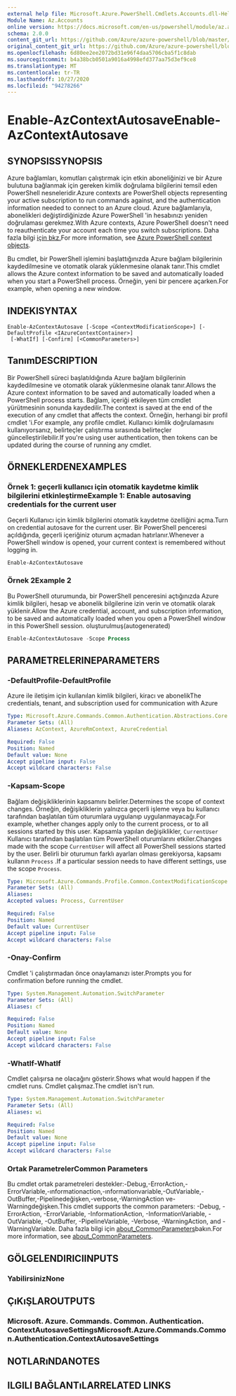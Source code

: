 ```yaml
---
external help file: Microsoft.Azure.PowerShell.Cmdlets.Accounts.dll-Help.xml
Module Name: Az.Accounts
online version: https://docs.microsoft.com/en-us/powershell/module/az.accounts/enable-azcontextautosave
schema: 2.0.0
content_git_url: https://github.com/Azure/azure-powershell/blob/master/src/Accounts/Accounts/help/Enable-AzContextAutosave.md
original_content_git_url: https://github.com/Azure/azure-powershell/blob/master/src/Accounts/Accounts/help/Enable-AzContextAutosave.md
ms.openlocfilehash: 6d80ee2ee2072bd31e96f4daa5706cba5f1c8dab
ms.sourcegitcommit: b4a38bcb0501a9016a4998efd377aa75d3ef9ce8
ms.translationtype: MT
ms.contentlocale: tr-TR
ms.lasthandoff: 10/27/2020
ms.locfileid: "94278266"
---
```

# <span data-ttu-id="e6d8e-101">Enable-AzContextAutosave</span><span class="sxs-lookup"><span data-stu-id="e6d8e-101">Enable-AzContextAutosave</span></span>

## <span data-ttu-id="e6d8e-102">SYNOPSIS</span><span class="sxs-lookup"><span data-stu-id="e6d8e-102">SYNOPSIS</span></span>
<span data-ttu-id="e6d8e-103">Azure bağlamları, komutları çalıştırmak için etkin aboneliğinizi ve bir Azure bulutuna bağlanmak için gereken kimlik doğrulama bilgilerini temsil eden PowerShell nesneleridir.</span><span class="sxs-lookup"><span data-stu-id="e6d8e-103">Azure contexts are PowerShell objects representing your active subscription to run commands against, and the authentication information needed to connect to an Azure cloud.</span></span> <span data-ttu-id="e6d8e-104">Azure bağlamlarıyla, abonelikleri değiştirdiğinizde Azure PowerShell 'in hesabınızı yeniden doğrulaması gerekmez.</span><span class="sxs-lookup"><span data-stu-id="e6d8e-104">With Azure contexts, Azure PowerShell doesn't need to reauthenticate your account each time you switch subscriptions.</span></span> <span data-ttu-id="e6d8e-105">Daha fazla bilgi [için bkz.](https://docs.microsoft.com/powershell/azure/context-persistence)</span><span class="sxs-lookup"><span data-stu-id="e6d8e-105">For more information, see [Azure PowerShell context objects](https://docs.microsoft.com/powershell/azure/context-persistence).</span></span>

<span data-ttu-id="e6d8e-106">Bu cmdlet, bir PowerShell işlemini başlattığınızda Azure bağlam bilgilerinin kaydedilmesine ve otomatik olarak yüklenmesine olanak tanır.</span><span class="sxs-lookup"><span data-stu-id="e6d8e-106">This cmdlet allows the Azure context information to be saved and automatically loaded when you start a PowerShell process.</span></span> <span data-ttu-id="e6d8e-107">Örneğin, yeni bir pencere açarken.</span><span class="sxs-lookup"><span data-stu-id="e6d8e-107">For example, when opening a new window.</span></span>

## <span data-ttu-id="e6d8e-108">INDEKI</span><span class="sxs-lookup"><span data-stu-id="e6d8e-108">SYNTAX</span></span>

```
Enable-AzContextAutosave [-Scope <ContextModificationScope>] [-DefaultProfile <IAzureContextContainer>]
 [-WhatIf] [-Confirm] [<CommonParameters>]
```

## <span data-ttu-id="e6d8e-109">Tanım</span><span class="sxs-lookup"><span data-stu-id="e6d8e-109">DESCRIPTION</span></span>

<span data-ttu-id="e6d8e-110">Bir PowerShell süreci başlatıldığında Azure bağlam bilgilerinin kaydedilmesine ve otomatik olarak yüklenmesine olanak tanır.</span><span class="sxs-lookup"><span data-stu-id="e6d8e-110">Allows the Azure context information to be saved and automatically loaded when a PowerShell process starts.</span></span> <span data-ttu-id="e6d8e-111">Bağlam, içeriği etkileyen tüm cmdlet yürütmesinin sonunda kaydedilir.</span><span class="sxs-lookup"><span data-stu-id="e6d8e-111">The context is saved at the end of the execution of any cmdlet that affects the context.</span></span> <span data-ttu-id="e6d8e-112">Örneğin, herhangi bir profil cmdlet 'i.</span><span class="sxs-lookup"><span data-stu-id="e6d8e-112">For example, any profile cmdlet.</span></span> <span data-ttu-id="e6d8e-113">Kullanıcı kimlik doğrulamasını kullanıyorsanız, belirteçler çalıştırma sırasında belirteçler güncelleştirilebilir.</span><span class="sxs-lookup"><span data-stu-id="e6d8e-113">If you're using user authentication, then tokens can be updated during the course of running any cmdlet.</span></span>

## <span data-ttu-id="e6d8e-114">ÖRNEKLERDEN</span><span class="sxs-lookup"><span data-stu-id="e6d8e-114">EXAMPLES</span></span>

### <span data-ttu-id="e6d8e-115">Örnek 1: geçerli kullanıcı için otomatik kaydetme kimlik bilgilerini etkinleştirme</span><span class="sxs-lookup"><span data-stu-id="e6d8e-115">Example 1: Enable autosaving credentials for the current user</span></span>

<span data-ttu-id="e6d8e-116">Geçerli Kullanıcı için kimlik bilgilerini otomatik kaydetme özelliğini açma.</span><span class="sxs-lookup"><span data-stu-id="e6d8e-116">Turn on credential autosave for the current user.</span></span> <span data-ttu-id="e6d8e-117">Bir PowerShell penceresi açıldığında, geçerli içeriğiniz oturum açmadan hatırlanır.</span><span class="sxs-lookup"><span data-stu-id="e6d8e-117">Whenever a PowerShell window is opened, your current context is remembered without logging in.</span></span>

```powershell
Enable-AzContextAutosave
```

### <span data-ttu-id="e6d8e-118">Örnek 2</span><span class="sxs-lookup"><span data-stu-id="e6d8e-118">Example 2</span></span>

<span data-ttu-id="e6d8e-119">Bu PowerShell oturumunda, bir PowerShell penceresini açtığınızda Azure kimlik bilgileri, hesap ve abonelik bilgilerine izin verin ve otomatik olarak yüklenir.</span><span class="sxs-lookup"><span data-stu-id="e6d8e-119">Allow the Azure credential, account, and subscription information, to be saved and automatically loaded when you open a PowerShell window in this PowerShell session.</span></span> <span data-ttu-id="e6d8e-120">oluşturulmuş</span><span class="sxs-lookup"><span data-stu-id="e6d8e-120">(autogenerated)</span></span>

```powershell <!-- Aladdin Generated Example -->
Enable-AzContextAutosave -Scope Process
```

## <span data-ttu-id="e6d8e-121">PARAMETRELERINE</span><span class="sxs-lookup"><span data-stu-id="e6d8e-121">PARAMETERS</span></span>

### <span data-ttu-id="e6d8e-122">-DefaultProfile</span><span class="sxs-lookup"><span data-stu-id="e6d8e-122">-DefaultProfile</span></span>

<span data-ttu-id="e6d8e-123">Azure ile iletişim için kullanılan kimlik bilgileri, kiracı ve abonelik</span><span class="sxs-lookup"><span data-stu-id="e6d8e-123">The credentials, tenant, and subscription used for communication with Azure</span></span>

```yaml
Type: Microsoft.Azure.Commands.Common.Authentication.Abstractions.Core.IAzureContextContainer
Parameter Sets: (All)
Aliases: AzContext, AzureRmContext, AzureCredential

Required: False
Position: Named
Default value: None
Accept pipeline input: False
Accept wildcard characters: False
```

### <span data-ttu-id="e6d8e-124">-Kapsam</span><span class="sxs-lookup"><span data-stu-id="e6d8e-124">-Scope</span></span>

<span data-ttu-id="e6d8e-125">Bağlam değişikliklerinin kapsamını belirler.</span><span class="sxs-lookup"><span data-stu-id="e6d8e-125">Determines the scope of context changes.</span></span> <span data-ttu-id="e6d8e-126">Örneğin, değişikliklerin yalnızca geçerli işleme veya bu kullanıcı tarafından başlatılan tüm oturumlara uygulanıp uygulanmayacağı.</span><span class="sxs-lookup"><span data-stu-id="e6d8e-126">For example, whether changes apply only to the current process, or to all sessions started by this user.</span></span> <span data-ttu-id="e6d8e-127">Kapsamla yapılan değişiklikler, `CurrentUser` Kullanıcı tarafından başlatılan tüm PowerShell oturumlarını etkiler.</span><span class="sxs-lookup"><span data-stu-id="e6d8e-127">Changes made with the scope `CurrentUser` will affect all PowerShell sessions started by the user.</span></span> <span data-ttu-id="e6d8e-128">Belirli bir oturumun farklı ayarları olması gerekiyorsa, kapsamı kullanın `Process` .</span><span class="sxs-lookup"><span data-stu-id="e6d8e-128">If a particular session needs to have different settings, use the scope `Process`.</span></span>

```yaml
Type: Microsoft.Azure.Commands.Profile.Common.ContextModificationScope
Parameter Sets: (All)
Aliases:
Accepted values: Process, CurrentUser

Required: False
Position: Named
Default value: CurrentUser
Accept pipeline input: False
Accept wildcard characters: False
```

### <span data-ttu-id="e6d8e-129">-Onay</span><span class="sxs-lookup"><span data-stu-id="e6d8e-129">-Confirm</span></span>

<span data-ttu-id="e6d8e-130">Cmdlet 'i çalıştırmadan önce onaylamanızı ister.</span><span class="sxs-lookup"><span data-stu-id="e6d8e-130">Prompts you for confirmation before running the cmdlet.</span></span>

```yaml
Type: System.Management.Automation.SwitchParameter
Parameter Sets: (All)
Aliases: cf

Required: False
Position: Named
Default value: None
Accept pipeline input: False
Accept wildcard characters: False
```

### <span data-ttu-id="e6d8e-131">-WhatIf</span><span class="sxs-lookup"><span data-stu-id="e6d8e-131">-WhatIf</span></span>

<span data-ttu-id="e6d8e-132">Cmdlet çalışırsa ne olacağını gösterir.</span><span class="sxs-lookup"><span data-stu-id="e6d8e-132">Shows what would happen if the cmdlet runs.</span></span>
<span data-ttu-id="e6d8e-133">Cmdlet çalışmaz.</span><span class="sxs-lookup"><span data-stu-id="e6d8e-133">The cmdlet isn't run.</span></span>

```yaml
Type: System.Management.Automation.SwitchParameter
Parameter Sets: (All)
Aliases: wi

Required: False
Position: Named
Default value: None
Accept pipeline input: False
Accept wildcard characters: False
```

### <span data-ttu-id="e6d8e-134">Ortak Parametreler</span><span class="sxs-lookup"><span data-stu-id="e6d8e-134">Common Parameters</span></span>

<span data-ttu-id="e6d8e-135">Bu cmdlet ortak parametreleri destekler:-Debug,-ErrorAction,-ErrorVariable,-ınformationaction,-ınformationvariable,-OutVariable,-OutBuffer,-Pipelinedeğişken,-verbose,-WarningAction ve-Warningdeğişken.</span><span class="sxs-lookup"><span data-stu-id="e6d8e-135">This cmdlet supports the common parameters: -Debug, -ErrorAction, -ErrorVariable, -InformationAction, -InformationVariable, -OutVariable, -OutBuffer, -PipelineVariable, -Verbose, -WarningAction, and -WarningVariable.</span></span> <span data-ttu-id="e6d8e-136">Daha fazla bilgi için [about_CommonParameters](http://go.microsoft.com/fwlink/?LinkID=113216)bakın.</span><span class="sxs-lookup"><span data-stu-id="e6d8e-136">For more information, see [about_CommonParameters](http://go.microsoft.com/fwlink/?LinkID=113216).</span></span>

## <span data-ttu-id="e6d8e-137">GÖLGELENDIRICI</span><span class="sxs-lookup"><span data-stu-id="e6d8e-137">INPUTS</span></span>

### <span data-ttu-id="e6d8e-138">Yabilirsiniz</span><span class="sxs-lookup"><span data-stu-id="e6d8e-138">None</span></span>

## <span data-ttu-id="e6d8e-139">ÇıKıŞLAR</span><span class="sxs-lookup"><span data-stu-id="e6d8e-139">OUTPUTS</span></span>

### <span data-ttu-id="e6d8e-140">Microsoft. Azure. Commands. Common. Authentication. ContextAutosaveSettings</span><span class="sxs-lookup"><span data-stu-id="e6d8e-140">Microsoft.Azure.Commands.Common.Authentication.ContextAutosaveSettings</span></span>

## <span data-ttu-id="e6d8e-141">NOTLARıNDA</span><span class="sxs-lookup"><span data-stu-id="e6d8e-141">NOTES</span></span>

## <span data-ttu-id="e6d8e-142">ILGILI BAĞLANTıLAR</span><span class="sxs-lookup"><span data-stu-id="e6d8e-142">RELATED LINKS</span></span>
